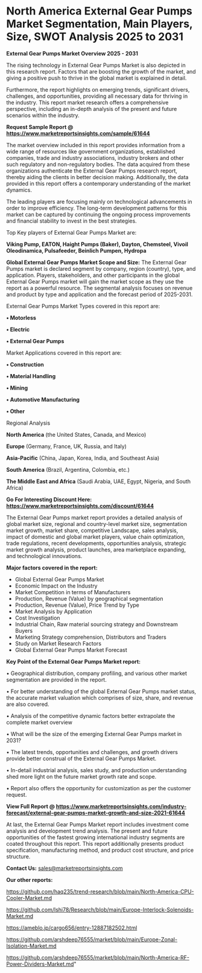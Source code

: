 # North America External Gear Pumps Market Segmentation, Main Players, Size, SWOT Analysis 2025 to 2031

<Strong> External Gear Pumps Market Overview 2025 - 2031</strong>

The rising technology in External Gear Pumps Market is also depicted in this research report. Factors that are boosting the growth of the market, and giving a positive push to thrive in the global market is explained in detail.

Furthermore, the report highlights on emerging trends, significant drivers, challenges, and opportunities, providing all necessary data for thriving in the industry. This report market research offers a comprehensive perspective, including an in-depth analysis of the present and future scenarios within the industry.

<strong>Request Sample Report @ <a href=https://www.marketreportsinsights.com/sample/61644>https://www.marketreportsinsights.com/sample/61644</a></strong>

The market overview included in this report provides information from a wide range of resources like government organizations, established companies, trade and industry associations, industry brokers and other such regulatory and non-regulatory bodies. The data acquired from these organizations authenticate the External Gear Pumps research report, thereby aiding the clients in better decision making. Additionally, the data provided in this report offers a contemporary understanding of the market dynamics.

The leading players are focusing mainly on technological advancements in order to improve efficiency. The long-term development patterns for this market can be captured by continuing the ongoing process improvements and financial stability to invest in the best strategies.

Top Key players of External Gear Pumps Market are:

<strong>Viking Pump, EATON, Haight Pumps (Baker), Dayton, Chemsteel, Vivoil Oleodinamica, Pulsafeeder, Beinlich Pumpen, Hydropa</strong>

<strong><b>Global External Gear Pumps Market Scope and Size:</b></strong>
The External Gear Pumps market is declared segment by company, region (country), type, and application. Players, stakeholders, and other participants in the global External Gear Pumps market will gain the market scope as they use the report as a powerful resource. The segmental analysis focuses on revenue and product by type and application and the forecast period of 2025-2031.

External Gear Pumps Market Types covered in this report are:

<strong>• Motorless

• Electric

• External Gear Pumps</strong>

Market Applications covered in this report are:

<strong>• Construction

• Material Handling

• Mining

• Automotive Manufacturing

• Other</strong> 

Regional Analysis

<strong>North America</strong> (the United States, Canada, and Mexico)

<strong>Europe</strong> (Germany, France, UK, Russia, and Italy)

<strong>Asia-Pacific</strong> (China, Japan, Korea, India, and Southeast Asia)

<strong>South America</strong> (Brazil, Argentina, Colombia, etc.)

<strong>The Middle East and Africa</strong> (Saudi Arabia, UAE, Egypt, Nigeria, and South Africa)

<strong>Go For Interesting Discount Here: <a href=https://www.marketreportsinsights.com/discount/61644>https://www.marketreportsinsights.com/discount/61644</a></strong>

The External Gear Pumps market report provides a detailed analysis of global market size, regional and country-level market size, segmentation market growth, market share, competitive Landscape, sales analysis, impact of domestic and global market players, value chain optimization, trade regulations, recent developments, opportunities analysis, strategic market growth analysis, product launches, area marketplace expanding, and technological innovations.

<strong><b>Major factors covered in the report:</b></strong>
<ul>
  <li>Global External Gear Pumps Market </li>
  <li>Economic Impact on the Industry</li>
  <li>Market Competition in terms of Manufacturers</li>
  <li>Production, Revenue (Value) by geographical segmentation</li>
  <li>Production, Revenue (Value), Price Trend by Type</li>
  <li>Market Analysis by Application</li>
  <li>Cost Investigation</li>
  <li>Industrial Chain, Raw material sourcing strategy and Downstream Buyers</li>
  <li>Marketing Strategy comprehension, Distributors and Traders</li>
  <li>Study on Market Research Factors</li>
  <li>Global External Gear Pumps Market Forecast</li>
</ul>

<strong><b>Key Point of the External Gear Pumps Market report:</b></strong>

• Geographical distribution, company profiling, and various other market segmentation are provided in the report.

• For better understanding of the global External Gear Pumps market status, the accurate market valuation which comprises of size, share, and revenue are also covered.

• Analysis of the competitive dynamic factors better extrapolate the complete market overview

• What will be the size of the emerging External Gear Pumps market in 2031?

• The latest trends, opportunities and challenges, and growth drivers provide better construal of the External Gear Pumps Market.

• In-detail industrial analysis, sales study, and production understanding shed more light on the future market growth rate and scope.

• Report also offers the opportunity for customization as per the customer request.

<strong><b>View Full Report @ <a href=https://www.marketreportsinsights.com/industry-forecast/external-gear-pumps-market-growth-and-size-2021-61644>https://www.marketreportsinsights.com/industry-forecast/external-gear-pumps-market-growth-and-size-2021-61644</a></b></strong>


At last, the External Gear Pumps Market report includes investment come analysis and development trend analysis. The present and future opportunities of the fastest growing international industry segments are coated throughout this report. This report additionally presents product specification, manufacturing method, and product cost structure, and price structure.

<strong>Contact Us:</strong>
sales@marketreportsinsights.com

<strong>Our other reports:</strong>

<a href=https://github.com/haq235/trend-research/blob/main/North-America-CPU-Cooler-Market.md>https://github.com/haq235/trend-research/blob/main/North-America-CPU-Cooler-Market.md</a>

<a href=https://github.com/Ishi78/Research/blob/main/Europe-Interlock-Solenoids-Market.md>https://github.com/Ishi78/Research/blob/main/Europe-Interlock-Solenoids-Market.md</a>

<a href=https://ameblo.jp/cargo656/entry-12887182502.html>https://ameblo.jp/cargo656/entry-12887182502.html</a>

<a href=https://github.com/arshdeep76555/market/blob/main/Europe-Zonal-Isolation-Market.md>https://github.com/arshdeep76555/market/blob/main/Europe-Zonal-Isolation-Market.md</a>

<a href=https://github.com/arshdeep76555/market/blob/main/North-America-RF-Power-Dividers-Market.md>https://github.com/arshdeep76555/market/blob/main/North-America-RF-Power-Dividers-Market.md</a>"
